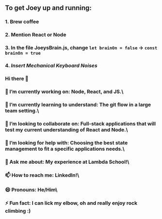 ## To get Joey up and running:
### 1. Brew coffee
### 2. Mention React or Node
### 3. In the file JoeysBrain.js, change `let brainOn = false` -> `const brainOn = true`
### 4. *Insert Mechanical Keyboard Noises*

### Hi there 👋

<!--
**JoeyMBrown/JoeyMBrown** is a ✨ _special_ ✨ repository because its `README.md` (this file) appears on your GitHub profile.

Here are some ideas to get you started:
-->

### 🔭 I’m currently working on: Node, React, and JS.\
### 🌱 I’m currently learning to understand: The git flow in a large team setting.\
### 👯 I’m looking to collaborate on: Full-stack applications that will test my current understanding of React and Node.\
### 🤔 I’m looking for help with: Choosing the best state management to fit a specific applications needs.\
### 💬 Ask me about: My experience at Lambda School!\
### 📫 How to reach me: LinkedIn!\
### 😄 Pronouns: He/Him\
### ⚡ Fun fact: I can lick my elbow, oh and really enjoy rock climbing :)
